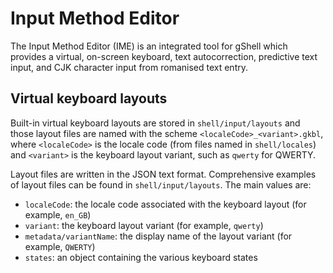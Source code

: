 # Input Method Editor
The Input Method Editor (IME) is an integrated tool for gShell which provides a virtual, on-screen keyboard, text autocorrection, predictive text input, and CJK character input from romanised text entry.

## Virtual keyboard layouts
Built-in virtual keyboard layouts are stored in `shell/input/layouts` and those layout files are named with the scheme `<localeCode>_<variant>.gkbl`, where `<localeCode>` is the locale code (from files named in `shell/locales`) and `<variant>` is the keyboard layout variant, such as `qwerty` for QWERTY.

Layout files are written in the JSON text format. Comprehensive examples of layout files can be found in `shell/input/layouts`. The main values are:

* `localeCode`: the locale code associated with the keyboard layout (for example, `en_GB`)
* `variant`: the keyboard layout variant (for example, `qwerty`)
* `metadata/variantName`: the display name of the layout variant (for example, `QWERTY`)
* `states`: an object containing the various keyboard states